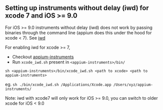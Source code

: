 ## Setting up instruments without delay (iwd) for xcode 7 and iOS >= 9.0

For iOS >= 9.0 instruments without delay (iwd) does not work by passing binaries through
the command line (appium does this under the hood for xcode < 7). See [iwd](https://github.com/lawrencelomax/instruments-without-delay/tree/xcode7-quirks#xcode-7--ios-9-support)

For enabling iwd for xcode >= 7,
- Checkout [appium-instruments](https://github.com/appium/appium-instruments)
- Run `xcode_iwd.sh` present in `<appium-instruments>/bin/`

```
sh <appium-instruments>/bin/xcode_iwd.sh <path to xcode> <path to appium-instruments>
```
eg. `sh ./bin/xcode_iwd.sh /Applications/Xcode.app /Users/xyz/appium-instruments/`

Note: iwd with xcode7 will only work for iOS >= 9.0, you can switch to older xcode for iOS < 9.0
